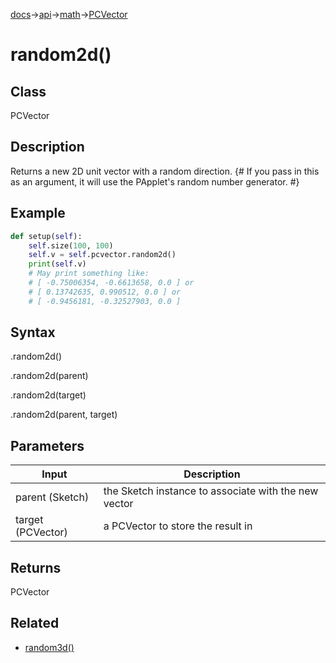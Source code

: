 [docs](/docs/)→[api](/docs/api)→[math](/docs/api/math/)→[PCVector](/docs/api/math/PCVector/PCVector.md)

# random2d()

## Class

PCVector

## Description

Returns a new 2D unit vector with a random direction. {# If you pass in this as an argument, it will use the PApplet's random number generator. #}

## Example

```py
def setup(self):
    self.size(100, 100)
    self.v = self.pcvector.random2d()
    print(self.v)
    # May print something like:
    # [ -0.75006354, -0.6613658, 0.0 ] or 
    # [ 0.13742635, 0.990512, 0.0 ] or 
    # [ -0.9456181, -0.32527903, 0.0 ]
```

## Syntax

.random2d()

.random2d(parent)

.random2d(target)

.random2d(parent, target)

## Parameters

| Input | Description |
|-------|-------------|
| parent	(Sketch) | the Sketch instance to associate with the new vector |
| target	(PCVector) | a PCVector to store the result in |

## Returns

PCVector

## Related

- [random3d()](/docs/api/math/PCVector/PCVector_random3d_.md)